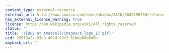 ```yaml
---
content_type: external-resource
external_url: http://www.amazon.com/exec/obidos/ASIN/1845190750/ref=nosim/mitopencourse-20
has_external_license_warning: true
license: https://en.wikipedia.org/wiki/All_rights_reserved
status: ''
title: '![Buy at Amazon](/images/a_logo_17.gif)'
uid: 295f9a2a-93a9-462d-98f2-61bda08b0d8b
wayback_url: ''
---
```

